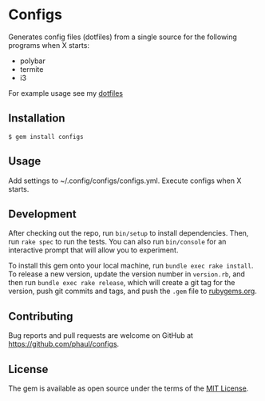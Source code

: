 # Configs

Generates config files (dotfiles) from a single source for the following programs when X starts:

  - polybar
  - termite
  - i3

For example usage see my [dotfiles](http://github.com/phaul/dotfiles)

## Installation

    $ gem install configs

## Usage

Add settings to ~/.config/configs/configs.yml. Execute configs when X starts.

## Development

After checking out the repo, run `bin/setup` to install dependencies. Then, run `rake spec` to run the tests. You can also run `bin/console` for an interactive prompt that will allow you to experiment.

To install this gem onto your local machine, run `bundle exec rake install`. To release a new version, update the version number in `version.rb`, and then run `bundle exec rake release`, which will create a git tag for the version, push git commits and tags, and push the `.gem` file to [rubygems.org](https://rubygems.org).

## Contributing

Bug reports and pull requests are welcome on GitHub at https://github.com/phaul/configs.


## License

The gem is available as open source under the terms of the [MIT License](https://opensource.org/licenses/MIT).
